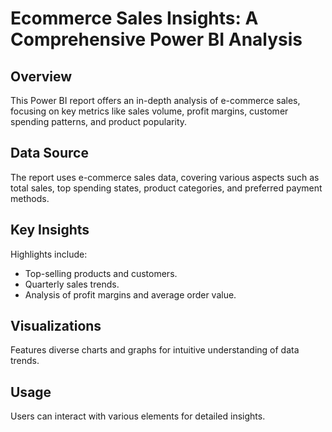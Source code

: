 # Ecommerce Sales Insights: A Comprehensive Power BI Analysis

## Overview
This Power BI report offers an in-depth analysis of e-commerce sales, focusing on key metrics like sales volume, profit margins, customer spending patterns, and product popularity.

## Data Source
The report uses e-commerce sales data, covering various aspects such as total sales, top spending states, product categories, and preferred payment methods.

## Key Insights
Highlights include:
- Top-selling products and customers.
- Quarterly sales trends.
- Analysis of profit margins and average order value.

## Visualizations
Features diverse charts and graphs for intuitive understanding of data trends.

## Usage
Users can interact with various elements for detailed insights.
